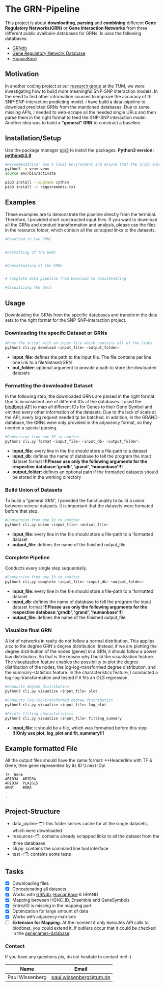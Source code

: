 # The GRN-Pipeline
This project is about **downloading**, **parsing** and **combining** different **Gene Regulatory Networks(GRN)** or 
**Gene Interaction Networks** from three different public availbale-databases for GRNs. Is uses the following databases:
- [GRNdb](http://www.grndb.com/)
- [Gene Regulatory Network Database](https://grand.networkmedicine.org/)
- [HumanBase](https://hb.flatironinstitute.org/download)

## Motivation
In another coding project at our [research group](https://biomedical-big-data.de/) at the TUM, we were investigating how 
to build more meaningful SNP-SNP interaction models. In the need to find other information sources to improve the 
accuracy of th SNP-SNP-interaction predicting model. I have build a data-pipeline to download predicted GRNs from the
mentioned databases. Due to some missing APIs, I needed to web-scrape all the needed single URLs and then parse them in
the right format to feed the SNP-SNP interaction model. Another idea was to build a **"general" GRN** to construct a 
baseline.

## Installation/Setup
Use the package manager [pip3](https://docs.python.org/3/installing/index.html) to install the packages.
**Python3 version: python@3.9**

```bash
#Recommendation: Use a local environment and ensure that the local environment is actived
python3 -m venv venv
source env/bin/activate

pip3 install --upgrade cython
pip3 install -r requirements.txt
```
## Examples
These examples are to demonstrate the pipeline directly from the terminal. Therefore, I provided short constructed input 
files. If you want to download all the GRNs and conduct transformation and analysis, please use the files in the 
resource folder, which contain all the scrapped links to the datasets. 
```bash
#Download to two GRNS


#Formatting of the GRNs


#Concatenating of the GRNs


# Complete data pipeline from Download to Concatenating

#Visualizing the data

```

## Usage 
Downloading the GRNs from the specific databases and transform the data sets to the right format for the SNP-SNP-interaction 
project.
### Downloading the specifc Dataset or GRNs
```bash
#Runs the script with an input-file which contains all of the links
python3 cli.py download <input_file> <output_folder>
```
- **input_file**: defines the path to the input file. The file contains per line one link to a file/dataset/GRN
- **out_folder**: optional argument to provide a path to store the dowloaded datasets
### Formatting the downloaded Dataset
In the following step, the downloaded GRNs are parsed in the right format. Due to inconsistent use of different IDs at 
the databases. I used the [biodbnet-API](https://biodbnet-abcc.ncifcrf.gov/) to map all different IDs for Genes to their 
Gene Symbol and omitted every other information of the datasets. Due to the lack of scale at the API, every big request 
needed tp be batched. In addition, in the GRAND-database, the GRNs were only provided in the adjacency format, so they
needed a special parsing.
```bash
#Conversion from one ID to another
python3 cli.py format <input_file> <input_db> <output_folder>
```
- **input_file**: every line in the file should store a file-path to a dataset
- **input_db**: defines the name of database to tell the program the input dataset format **!!!Please use only the 
following arguments for the respective database:'grndb', 'grand', 'humanbase'!!!**
- **output_folder**: defines an optional path if the formatted datasets should be stored in the working directory
### Build Union of Datasets
To build a "general GRN", I provided the functionality to build a union between several datasets. It is important that 
the datasets were formated before that step.
```bash
#Conversion from one ID to another
python3 cli.py union <input_file> <output_file>
```
- **input_file**: every line in the file should store a file-path to a 'formatted' dataset
- **output_file**: defines the name of the finished output_file
### Complete Pipeline
Conducts every single step sequentially.
```bash
#Conversion from one ID to another
python3 cli.py complete <input_file> <input_db> <output_folder>
```
- **input_file**: every line in the file should store a file-path to a 'formatted' dataset
- **input_db**: defines the name of database to tell the program the input dataset format **!!!Please use only the 
following arguments for the respective database:'grndb', 'grand', 'humanbase'!!!**
- **output_file**: defines the name of the finished output_file
### Visualize final GRN
A lot of networks in realty do not follow a normal distribution. This applies also to the degree GRN's degree 
distribution. Instead, if we are plotting the degree distribution of the nodes (genes) in a GRN, it should follow a 
power law distribution. So that is the reason why I build the visualization feature. The visualization feature enables
the possibility to plot the degree distribution of the nodes, the log-log-transformed degree distribution, and 
the summary-statistics feature. In the characteristics feature, I conducted a log-log-transformation and tested if
it fits an OLS regression.
```bash
#Conducts degree distribution
python3 cli.py visualize <input_file> plot

#Conducts log-log-transformed degree distribution
python3 cli.py visualize <input_file> log_plot

#Prints fitting characteristics
python3 cli.py visualize <input_file> fitting_summary
```
- **input_file**: it should be a file, which was formatted before this step
**!!!Only use plot, log_plot and fit_summary!!!**

## Example formatted File
All the output files should have the same format: **Headerline with TF & Gene, then gene represented by its ID \t next 
ID\n 
```
TF	Gene
ARID3A	ARID3A
ARID3A	PLA2G15
ARNT	RORA
.   
.
```
## Project-Structure
- data_pipline-🗂: this folder serves cache for all the single datasets, which were downloaded
- resources-🗂: contains already scrapped links to all the dataset from the three databases
- cli.py: contains the command line tool interface
- test -🗂: contains some tests
## Tasks
* [x] Downloading files
* [x] Concatenating all datasets
* [x] Works with [GRNdb](http://www.grndb.com/), [HumanBase](https://hb.flatironinstitute.org/download) & GRAND
* [x] Mapping between HGNC_ID, Ensemble and GeneSymbols
* [x] EntrezID is missing in the mapping part
* [x] Optimization for large amount of data
* [x] Works with adjacency matrices
* [ ] **Extension for Mapping**: At the moment it only executes API calls to biodbnet, you could extend it, if outliers occur that it could be checked in the [genenames-database](https://www.genenames.org/tools/multi-symbol-checker/)

### Contact
If you have any questions pls, do not hesitate to contact me! :)
<!-- Tables -->
| Name              | Email                                                   |
|-------------------|---------------------------------------------------------|
| Paul Wissenberg   | [paul.wissenberg@tum.de](mailto:paul.wissenberg@tum.de) |
